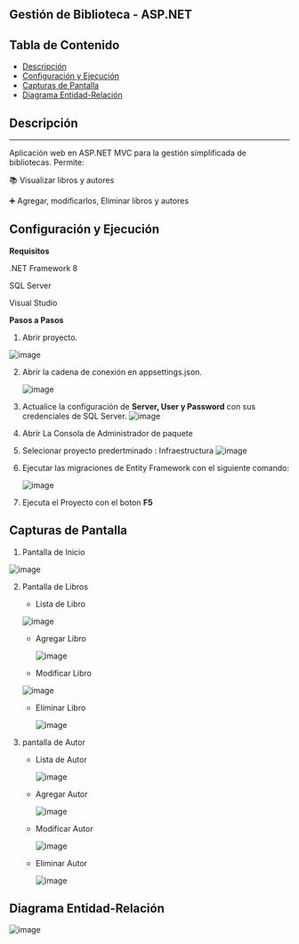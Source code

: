 ## Gestión de Biblioteca - ASP.NET
## Tabla de Contenido

- [Descripción](Descripción)
- [Configuración y Ejecución](Configuración-y-Ejecución)
- [Capturas de Pantalla](Capturas-de-Pantalla)
- [Diagrama Entidad-Relación](Diagrama-Entidad-Relación)

## Descripción
***
Aplicación web en ASP.NET MVC para la gestión simplificada de bibliotecas. Permite:

📚 Visualizar libros y autores

➕ Agregar, modificarlos, Eliminar libros y autores

## Configuración y Ejecución
**Requisitos**

.NET Framework 8

SQL Server

Visual Studio

**Pasos a Pasos**

1. Abrir proyecto.
   
![image](https://github.com/user-attachments/assets/c098ff6e-de48-433b-8871-1be271b4c36d)

2. Abrir la cadena de conexión en appsettings.json.
   
   ![image](https://github.com/user-attachments/assets/5ff9c459-4451-4eeb-854d-159a3276c610)
   
3. Actualice la configuración de **Server, User y Password** con sus credenciales de SQL Server.
![image](https://github.com/user-attachments/assets/11565437-943a-4a0b-8e42-8513ad14f559)
4. Abrir La Consola de Administrador de paquete
5. Selecionar proyecto predertminado : Infraestructura
![image](https://github.com/user-attachments/assets/00b3a303-6137-4773-a9ce-85be36111caf)

6. Ejecutar las migraciones de Entity Framework con el siguiente comando:

   ![image](https://github.com/user-attachments/assets/4239c729-297b-4a7a-a6e3-d5252bac5733)

7. Ejecuta el Proyecto con el boton **F5**

## Capturas de Pantalla

1. Pantalla de Inicio

![image](https://github.com/user-attachments/assets/6a7c629f-abc9-41a7-9fa4-d06cf5b4969e)

2. Pantalla de Libros

    - Lista de Libro
      
     ![image](https://github.com/user-attachments/assets/49b96a8d-5bdd-4632-a3ed-0d6959ad2f92)
    
    - Agregar Libro
    
      ![image](https://github.com/user-attachments/assets/26bba0b4-d60a-4762-bba5-0caf876c7e3a)
    
    - Modificar Libro
    
    ![image](https://github.com/user-attachments/assets/74f68e3e-a9ac-42d6-8bd9-8d8cef0780b1)
    
    - Eliminar Libro
    
      ![image](https://github.com/user-attachments/assets/59fc0910-bbbb-4f61-ac5c-e3c71a31d48c)

3. pantalla de Autor

    - Lista de Autor

      ![image](https://github.com/user-attachments/assets/d299638a-61ae-4374-85e3-e574f21869eb)

    - Agregar Autor

      ![image](https://github.com/user-attachments/assets/8508334a-669f-4944-9bba-f13b9990d628)

    - Modificar Autor

      ![image](https://github.com/user-attachments/assets/19d862ce-0b78-4cd6-8912-eb3cb4e6553a)

    - Eliminar Autor

      ![image](https://github.com/user-attachments/assets/bccbdca1-4b2f-4053-a8a8-0e5bf0aa5c0c)

## Diagrama Entidad-Relación


![image](https://github.com/user-attachments/assets/ad417b58-f092-49c0-a182-92cb12685742)



  

  


